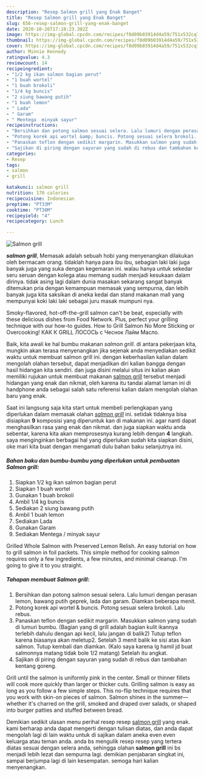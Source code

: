 ```yaml
---
description: "Resep Salmon grill yang Enak Banget"
title: "Resep Salmon grill yang Enak Banget"
slug: 656-resep-salmon-grill-yang-enak-banget
date: 2020-10-26T17:18:23.302Z
image: https://img-global.cpcdn.com/recipes/f8d09b03914d4a59/751x532cq70/salmon-grill-foto-resep-utama.jpg
thumbnail: https://img-global.cpcdn.com/recipes/f8d09b03914d4a59/751x532cq70/salmon-grill-foto-resep-utama.jpg
cover: https://img-global.cpcdn.com/recipes/f8d09b03914d4a59/751x532cq70/salmon-grill-foto-resep-utama.jpg
author: Minnie Kennedy
ratingvalue: 4.3
reviewcount: 14
recipeingredient:
- "1/2 kg ikan salmon bagian perut"
- "1 buah wortel"
- "1 buah brokoli"
- "1/4 kg buncis"
- "2 siung bawang putih"
- "1 buah lemon"
- " Lada"
- " Garam"
- " Mentega  minyak sayur"
recipeinstructions:
- "Bersihkan dan potong salmon sesuai selera. Lalu lumuri dengan perasan lemon, bawang putih geprek, lada dan garam. Diamkan beberapa menit."
- "Potong korek api wortel &amp; buncis. Potong sesuai selera brokoli. Lalu rebus."
- "Panaskan teflon dengan sedikit margarin. Masukkan salmon yang sudah di lumuri bumbu. (Bagian yang di grill adalah bagian kulit ikannya terlebih dahulu dengan api kecil, lalu jangan di balik2) Tutup teflon karena biasanya akan meletup2. Setelah 3 menit balik ke sisi atas ikan salmon. Tutup kembali dan diamkan. (Kalo saya karena lg hamil jd buat salmonnya matang tidak bole 1/2 matang) Setelah itu angkat."
- "Sajikan di piring dengan sayuran yang sudah di rebus dan tambahan kentang goreng."
categories:
- Resep
tags:
- salmon
- grill

katakunci: salmon grill 
nutrition: 170 calories
recipecuisine: Indonesian
preptime: "PT33M"
cooktime: "PT30M"
recipeyield: "4"
recipecategory: Lunch

---
```



![Salmon grill](https://img-global.cpcdn.com/recipes/f8d09b03914d4a59/751x532cq70/salmon-grill-foto-resep-utama.jpg)

<b><i>salmon grill</i></b>, Memasak adalah sebuah hobi yang menyenangkan dilakukan oleh bermacam orang. tidaklah hanya para ibu ibu, sebagian laki laki juga banyak juga yang suka dengan kegemaran ini. walau hanya untuk sekedar seru seruan dengan kolega atau memang sudah menjadi kesukaan dalam dirinya. tidak asing lagi dalam dunia masakan sekarang sangat banyak ditemukan pria dengan kemampuan memasak yang sempurna, dan lebih banyak juga kita saksikan di aneka kedai dan stand makanan mall yang mempunyai koki laki laki sebagai juru masak mumpuni nya.

Smoky-flavored, hot-off-the-grill salmon can&#39;t be beat, especially with these delicious dishes from Food Network. Plus, perfect your grilling technique with our how-to guides. How to Grill Salmon No More Sticking or Overcooking! КАК К GRILL ЛОСОСЬ с Чеснок Лайм Масло.

Baik, kita awali ke hal bumbu makanan <i>salmon grill</i>. di antara pekerjaan kita, mungkin akan terasa menyenangkan jika sejenak anda menyediakan sedikit waktu untuk membuat salmon grill ini. dengan keberhasilan kalian dalam mengolah olahan tersebut, dapat menjadikan diri kalian bangga dengan hasil hidangan kita sendiri. dan juga disini melalui situs ini kalian akan memiliki rujukan untuk membuat makanan <u>salmon grill</u> tersebut menjadi hidangan yang enak dan nikmat, oleh karena itu tandai alamat laman ini di handphone anda sebagai salah satu referensi kalian dalam mengolah olahan baru yang enak.


Saat ini langsung saja kita start untuk membeli perlengkapan yang diperlukan dalam memasak olahan <u><i>salmon grill</i></u> ini. setidak tidaknya bisa disiapkan <b>9</b> komposisi yang diperuntuk kan di makanan ini. agar nanti dapat menghasilkan rasa yang enak dan nikmat. dan juga siapkan waktu anda sebentar, karena kita akan memprosesnya kurang lebih dengan <b>4</b> langkah. saya menginginkan berbagai hal yang diperlukan sudah kita siapkan disini, oke mari kita buat dengan mengamati dulu bahan baku selanjutnya ini.

<!--inarticleads1-->

##### Bahan baku dan bumbu-bumbu yang diperlukan untuk pembuatan Salmon grill:

1. Siapkan 1/2 kg ikan salmon bagian perut
1. Siapkan 1 buah wortel
1. Gunakan 1 buah brokoli
1. Ambil 1/4 kg buncis
1. Sediakan 2 siung bawang putih
1. Ambil 1 buah lemon
1. Sediakan  Lada
1. Gunakan  Garam
1. Sediakan  Mentega / minyak sayur


Grilled Whole Salmon with Preserved Lemon Relish. An easy tutorial on how to grill salmon in foil packets. This simple method for cooking salmon requires only a few ingredients, a few minutes, and minimal cleanup. I&#39;m going to give it to you straight. 

<!--inarticleads2-->

##### Tahapan membuat Salmon grill:

1. Bersihkan dan potong salmon sesuai selera. Lalu lumuri dengan perasan lemon, bawang putih geprek, lada dan garam. Diamkan beberapa menit.
1. Potong korek api wortel &amp; buncis. Potong sesuai selera brokoli. Lalu rebus.
1. Panaskan teflon dengan sedikit margarin. Masukkan salmon yang sudah di lumuri bumbu. (Bagian yang di grill adalah bagian kulit ikannya terlebih dahulu dengan api kecil, lalu jangan di balik2) Tutup teflon karena biasanya akan meletup2. Setelah 3 menit balik ke sisi atas ikan salmon. Tutup kembali dan diamkan. (Kalo saya karena lg hamil jd buat salmonnya matang tidak bole 1/2 matang) Setelah itu angkat.
1. Sajikan di piring dengan sayuran yang sudah di rebus dan tambahan kentang goreng.


Grill until the salmon is uniformly pink in the center. Small or thinner fillets will cook more quickly than larger or thicker cuts. Grilling salmon is easy as long as you follow a few simple steps. This no-flip technique requires that you work with skin-on pieces of salmon. Salmon shines in the summer—whether it&#39;s charred on the grill, smoked and draped over salads, or shaped into burger patties and stuffed between bread. 

Demikian sedikit ulasan menu perihal resep resep <u>salmon grill</u> yang enak. kami berharap anda dapat mengerti dengan tulisan diatas, dan anda dapat mengolah lagi di lain waktu untuk di sajikan dalam aneka even even keluarga atau teman anda. anda bs mengulik resep resep yang tertera diatas sesuai dengan selera anda, sehingga olahan <b>salmon grill</b> ini bs menjadi lebih lezat dan sempurna lagi. demikian penjabaran singkat ini, sampai berjumpa lagi di lain kesempatan. semoga hari kalian menyenangkan.

